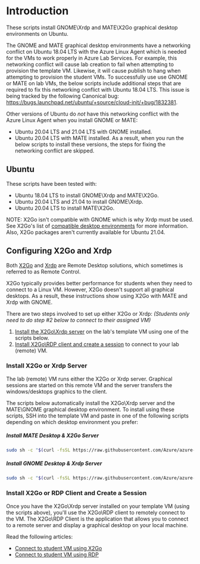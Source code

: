 # Introduction
These scripts install GNOME\Xrdp and MATE\X2Go graphical desktop environments on Ubuntu. 

The GNOME and MATE graphical desktop environments have a networking conflict on Ubuntu 18.04 LTS with the Azure Linux Agent which is needed for the VMs to work properly in Azure Lab Services.  For example, this networking conflict will cause lab creation to fail when attempting to provision the template VM.  Likewise, it will cause publish to hang when attempting to provision the student VMs.  To successfully use use GNOME or MATE on lab VMs, the below scripts include additional steps that are required to fix this networking conflict with Ubuntu 18.04 LTS.  This issue is being tracked by the following Canonical bug:  https://bugs.launchpad.net/ubuntu/+source/cloud-init/+bug/1832381.

Other versions of Ubuntu do *not* have this networking conflict with the Azure Linux Agent when you install GNOME or MATE:
- Ubuntu 20.04 LTS and 21.04 LTS with GNOME installed.
- Ubuntu 20.04 LTS with MATE installed.
As a result, when you run the below scripts to install these versions, the steps for fixing the networking conflict are skipped.

## Ubuntu

These scripts have been tested with:
- Ubuntu 18.04 LTS to install GNOME\Xrdp and MATE\X2Go.
- Ubuntu 20.04 LTS and 21.04 to install GNOME\Xrdp.
- Ubuntu 20.04 LTS to install MATE\X2Go.

NOTE: X2Go isn't compatible with GNOME which is why Xrdp must be used.  See X2Go's list of [compatible desktop environments](https://wiki.x2go.org/doku.php/doc:de-compat) for more information.  Also, X2Go packages aren't currently available for Ubuntu 21.04.

## Configuring X2Go and Xrdp

Both [X2Go](https://wiki.x2go.org/doku.php/doc:newtox2go) and [Xrdp](https://en.wikipedia.org/wiki/Xrdp) are Remote Desktop solutions, which sometimes is referred to as Remote Control.

X2Go typically provides better performance for students when they need to connect to a Linux VM.  However, X2Go doesn't support all graphical desktops.  As a result, these instructions show using X2Go with MATE and Xrdp with GNOME.

There are two steps involved to set up either X2Go or Xrdp: _(Students only need to do step #2 below to connect to their assigned VM)_

1. [Install the X2Go\Xrdp server](#install-x2go-or-xrdp-server) on the lab's template VM using one of the scripts below.
2. [Install X2Go\RDP client and create a session](#create-x2go-or-rdp-and-create-a-session) to connect to your lab (remote) VM.

### Install X2Go or Xrdp Server

The lab (remote) VM runs either the X2Go or Xrdp server. Graphical sessions are started on this remote VM and the server transfers the windows/desktops graphics to the client.

The scripts below automatically install the X2Go\Xrdp server and the MATE\GNOME graphical desktop environment.  To install using these scripts, SSH into the template VM and paste in one of the following scripts depending on which desktop environment you prefer:

##### Install MATE Desktop & X2Go Server

```bash
sudo sh -c "$(curl -fsSL https://raw.githubusercontent.com/Azure/azure-devtestlab/master/samples/ClassroomLabs/Scripts/LinuxGraphicalDesktopSetup/GNOME_MATE/Ubuntu/x2go-mate.sh)"
```

##### Install GNOME Desktop & Xrdp Server

```bash
sudo sh -c "$(curl -fsSL https://raw.githubusercontent.com/Azure/azure-devtestlab/master/samples/ClassroomLabs/Scripts/LinuxGraphicalDesktopSetup/GNOME_MATE/Ubuntu/xrdp-GNOME.sh)"
```

### Install X2Go or RDP Client and Create a Session

Once you have the X2Go\Xrdp server installed on your template VM (using the scripts above), you'll use the X2Go\RDP client to remotely connect to the VM. The X2Go\RDP Client is the application that allows you to connect to a remote server and display a graphical desktop on your local machine.

Read the following articles:
 - [Connect to student VM using X2Go](https://docs.microsoft.com/azure/lab-services/how-to-use-remote-desktop-linux-student#connect-to-the-student-vm-using-x2go)
 - [Connect to student VM using RDP](https://docs.microsoft.com/azure/lab-services/how-to-use-remote-desktop-linux-student#connect-to-the-student-vm-using-microsoft-remote-desktop-rdp)